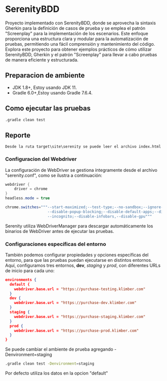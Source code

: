 # SerenityBDD

Proyecto implementado con SerenityBDD, donde se aprovecha la sintaxis Gherkin para la definición de casos de prueba y se emplea el patrón "Screenplay" para la implementación de los escenarios. Este enfoque proporciona una estructura clara y modular para la automatización de pruebas, permitiendo una fácil comprensión y mantenimiento del código. Explora este proyecto para obtener ejemplos prácticos de cómo utilizar SerenityBDD, Gherkin y el patrón "Screenplay" para llevar a cabo pruebas de manera eficiente y estructurada.


## Preparacion de ambiente

- JDK 1.8+, Estoy usando JDK 11.
- Gradle 6.0+,Estoy usando Gradle 7.6.4.

## Como ejecutar las pruebas

```bash
.gradle clean test
```
## Reporte
    Desde la ruta target\site\serenity se puede leer el archivo index.html


### Configuracion del Webdriver 
La configuración de WebDriver se gestiona íntegramente desde el archivo "serenity.conf", como se ilustra a continuación:
```java
webdriver {
    driver = chrome
}
headless.mode = true

chrome.switches="""--start-maximized;--test-type;--no-sandbox;--ignore-certificate-errors;
                   --disable-popup-blocking;--disable-default-apps;--disable-extensions-file-access-check;
                   --incognito;--disable-infobars,--disable-gpu"""

```

Serenity utiliza WebDriverManager para descargar automáticamente los binarios de WebDriver antes de ejecutar las pruebas.

### Configuraciones específicas del entorno
También podemos configurar propiedades y opciones específicas del entorno, para que las pruebas puedan ejecutarse en distintos entornos. Aquí, configuramos tres entornos, __dev__, _staging_ y _prod_, con diferentes URLs de inicio para cada uno:

```json
environments {
  default {
    webdriver.base.url = "https://purchase-testing.klimber.com"
  }
  dev {
    webdriver.base.url = "https://purchase-dev.klimber.com"
  }
  staging {
    webdriver.base.url = "https://purchase-staging.klimber.com"
  }
  prod {
    webdriver.base.url = "https://purchase-prod.klimber.com"
  }
}
```
Se puede cambiar el ambiente de prueba agregando -Denvironment=staging
```bash
.gradle clean test -Denvironment=staging
```
Por defecto utiliza los datos en la opcion "default"
